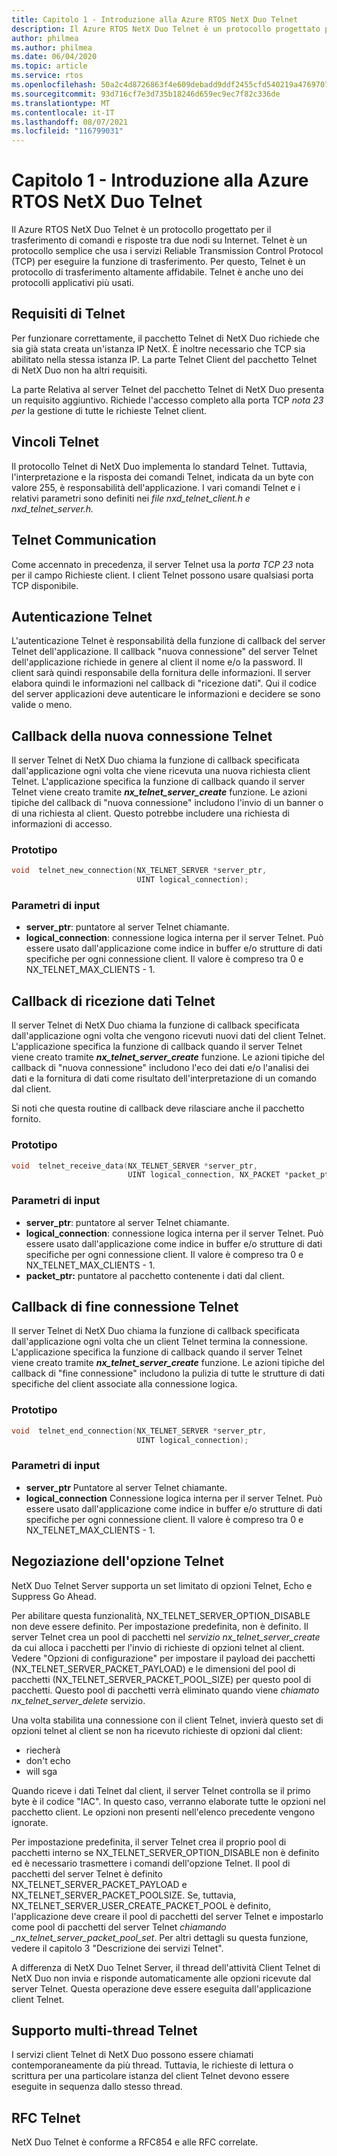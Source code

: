```yaml
---
title: Capitolo 1 - Introduzione alla Azure RTOS NetX Duo Telnet
description: Il Azure RTOS NetX Duo Telnet è un protocollo progettato per il trasferimento di comandi e risposte tra due nodi su Internet.
author: philmea
ms.author: philmea
ms.date: 06/04/2020
ms.topic: article
ms.service: rtos
ms.openlocfilehash: 50a2c4d8726863f4e609debadd9ddf2455cfd540219a476970756d3d250ec562
ms.sourcegitcommit: 93d716cf7e3d735b18246d659ec9ec7f82c336de
ms.translationtype: MT
ms.contentlocale: it-IT
ms.lasthandoff: 08/07/2021
ms.locfileid: "116799031"
---
```

# <a name="chapter-1---introduction-to-the-azure-rtos-netx-duo-telnet"></a>Capitolo 1 - Introduzione alla Azure RTOS NetX Duo Telnet

Il Azure RTOS NetX Duo Telnet è un protocollo progettato per il trasferimento di comandi e risposte tra due nodi su Internet. Telnet è un protocollo semplice che usa i servizi Reliable Transmission Control Protocol (TCP) per eseguire la funzione di trasferimento. Per questo, Telnet è un protocollo di trasferimento altamente affidabile. Telnet è anche uno dei protocolli applicativi più usati.

## <a name="telnet-requirements"></a>Requisiti di Telnet

Per funzionare correttamente, il pacchetto Telnet di NetX Duo richiede che sia già stata creata un'istanza IP NetX. È inoltre necessario che TCP sia abilitato nella stessa istanza IP. La parte Telnet Client del pacchetto Telnet di NetX Duo non ha altri requisiti.

La parte Relativa al server Telnet del pacchetto Telnet di NetX Duo presenta un requisito aggiuntivo. Richiede l'accesso completo alla porta TCP *nota 23 per* la gestione di tutte le richieste Telnet client.

## <a name="telnet-constraints"></a>Vincoli Telnet 

Il protocollo Telnet di NetX Duo implementa lo standard Telnet. Tuttavia, l'interpretazione e la risposta dei comandi Telnet, indicata da un byte con valore 255, è responsabilità dell'applicazione. I vari comandi Telnet e i relativi parametri sono definiti nei *file nxd_telnet_client.h e nxd_telnet_server.h.*

## <a name="telnet-communication"></a>Telnet Communication

Come accennato in precedenza, il server Telnet usa la *porta TCP 23* nota per il campo Richieste client. I client Telnet possono usare qualsiasi porta TCP disponibile.

## <a name="telnet-authentication"></a>Autenticazione Telnet

L'autenticazione Telnet è responsabilità della funzione di callback del server Telnet dell'applicazione. Il callback "nuova connessione" del server Telnet dell'applicazione richiede in genere al client il nome e/o la password. Il client sarà quindi responsabile della fornitura delle informazioni. Il server elabora quindi le informazioni nel callback di "ricezione dati". Qui il codice del server applicazioni deve autenticare le informazioni e decidere se sono valide o meno.

## <a name="telnet-new-connection-callback"></a>Callback della nuova connessione Telnet

Il server Telnet di NetX Duo chiama la funzione di callback specificata dall'applicazione ogni volta che viene ricevuta una nuova richiesta client Telnet. L'applicazione specifica la funzione di callback quando il server Telnet viene creato tramite ***nx_telnet_server_create*** funzione. Le azioni tipiche del callback di "nuova connessione" includono l'invio di un banner o di una richiesta al client. Questo potrebbe includere una richiesta di informazioni di accesso.

### <a name="prototype"></a>Prototipo

```c
void  telnet_new_connection(NX_TELNET_SERVER *server_ptr, 
                            UINT logical_connection);
```

### <a name="input-parameters"></a>Parametri di input

- **server_ptr**: puntatore al server Telnet chiamante.
- **logical_connection**: connessione logica interna per il server Telnet. Può essere usato dall'applicazione come indice in buffer e/o strutture di dati specifiche per ogni connessione client. Il valore è compreso tra 0 e NX_TELNET_MAX_CLIENTS - 1.

## <a name="telnet-receive-data-callback"></a>Callback di ricezione dati Telnet

Il server Telnet di NetX Duo chiama la funzione di callback specificata dall'applicazione ogni volta che vengono ricevuti nuovi dati del client Telnet. L'applicazione specifica la funzione di callback quando il server Telnet viene creato tramite ***nx_telnet_server_create*** funzione. Le azioni tipiche del callback di "nuova connessione" includono l'eco dei dati e/o l'analisi dei dati e la fornitura di dati come risultato dell'interpretazione di un comando dal client.

Si noti che questa routine di callback deve rilasciare anche il pacchetto fornito.

### <a name="prototype"></a>Prototipo

```c
void  telnet_receive_data(NX_TELNET_SERVER *server_ptr, 
                          UINT logical_connection, NX_PACKET *packet_ptr);
```
### <a name="input-parameters"></a>Parametri di input

- **server_ptr**: puntatore al server Telnet chiamante.
- **logical_connection**: connessione logica interna per il server Telnet. Può essere usato dall'applicazione come indice in buffer e/o strutture di dati specifiche per ogni connessione client. Il valore è compreso tra 0 e NX_TELNET_MAX_CLIENTS - 1.
- **packet_ptr:** puntatore al pacchetto contenente i dati dal client.

## <a name="telnet-end-connection-callback"></a>Callback di fine connessione Telnet

Il server Telnet di NetX Duo chiama la funzione di callback specificata dall'applicazione ogni volta che un client Telnet termina la connessione. L'applicazione specifica la funzione di callback quando il server Telnet viene creato tramite ***nx_telnet_server_create*** funzione. Le azioni tipiche del callback di "fine connessione" includono la pulizia di tutte le strutture di dati specifiche del client associate alla connessione logica.

### <a name="prototype"></a>Prototipo
```c
void  telnet_end_connection(NX_TELNET_SERVER *server_ptr, 
                            UINT logical_connection);
```

### <a name="input-parameters"></a>Parametri di input

- **server_ptr** Puntatore al server Telnet chiamante.
- **logical_connection** Connessione logica interna per il server Telnet. Può essere usato dall'applicazione come indice in buffer e/o strutture di dati specifiche per ogni connessione client. Il valore è compreso tra 0 e NX_TELNET_MAX_CLIENTS - 1.

## <a name="telnet-option-negotiation"></a>Negoziazione dell'opzione Telnet

NetX Duo Telnet Server supporta un set limitato di opzioni Telnet, Echo e Suppress Go Ahead.

Per abilitare questa funzionalità, NX_TELNET_SERVER_OPTION_DISABLE non deve essere definito. Per impostazione predefinita, non è definito. Il server Telnet crea un pool di pacchetti nel *servizio nx_telnet_server_create* da cui alloca i pacchetti per l'invio di richieste di opzioni telnet al client. Vedere "Opzioni di configurazione" per impostare il payload dei pacchetti (NX_TELNET_SERVER_PACKET_PAYLOAD) e le dimensioni del pool di pacchetti (NX_TELNET_SERVER_PACKET_POOL_SIZE) per questo pool di pacchetti. Questo pool di pacchetti verrà eliminato quando viene *chiamato nx_telnet_server_delete* servizio.

Una volta stabilita una connessione con il client Telnet, invierà questo set di opzioni telnet al client se non ha ricevuto richieste di opzioni dal client:

- riecherà
- don't echo
- will sga

Quando riceve i dati Telnet dal client, il server Telnet controlla se il primo byte è il codice "IAC". In questo caso, verranno elaborate tutte le opzioni nel pacchetto client. Le opzioni non presenti nell'elenco precedente vengono ignorate.

Per impostazione predefinita, il server Telnet crea il proprio pool di pacchetti interno se NX_TELNET_SERVER_OPTION_DISABLE non è definito ed è necessario trasmettere i comandi dell'opzione Telnet. Il pool di pacchetti del server Telnet è definito NX_TELNET_SERVER_PACKET_PAYLOAD e NX_TELNET_SERVER_PACKET_POOLSIZE. Se, tuttavia, NX_TELNET_SERVER_USER_CREATE_PACKET_POOL è definito, l'applicazione deve creare il pool di pacchetti del server Telnet e impostarlo come pool di pacchetti del server Telnet *chiamando _nx_telnet_server_packet_pool_set*. Per altri dettagli su questa funzione, vedere il capitolo 3 "Descrizione dei servizi Telnet".

A differenza di NetX Duo Telnet Server, il thread dell'attività Client Telnet di NetX Duo non invia e risponde automaticamente alle opzioni ricevute dal server Telnet. Questa operazione deve essere eseguita dall'applicazione client Telnet.

## <a name="telnet-multi-thread-support"></a>Supporto multi-thread Telnet

I servizi client Telnet di NetX Duo possono essere chiamati contemporaneamente da più thread. Tuttavia, le richieste di lettura o scrittura per una particolare istanza del client Telnet devono essere eseguite in sequenza dallo stesso thread.

## <a name="telnet-rfcs"></a>RFC Telnet

NetX Duo Telnet è conforme a RFC854 e alle RFC correlate.
